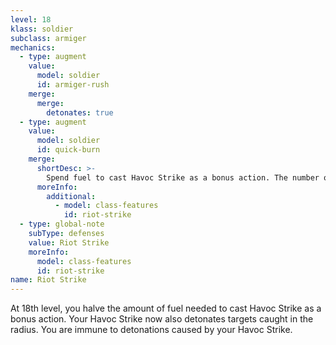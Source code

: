 ```yaml
---
level: 18
klass: soldier
subclass: armiger
mechanics:
  - type: augment
    value:
      model: soldier
      id: armiger-rush
    merge:
      merge:
        detonates: true
  - type: augment
    value:
      model: soldier
      id: quick-burn
    merge:
      shortDesc: >-
        Spend fuel to cast Havoc Strike as a bonus action. The number of Fuel spent is equal to half the number of damage dice that Havoc Strike deals.
      moreInfo:
        additional:
          - model: class-features
            id: riot-strike
  - type: global-note
    subType: defenses
    value: Riot Strike
    moreInfo:
      model: class-features
      id: riot-strike
name: Riot Strike
---
```

At 18th level, you halve the amount of fuel needed to cast Havoc Strike as a bonus action. Your Havoc
Strike now also detonates targets caught in the radius. You are immune to detonations caused by your Havoc Strike.
